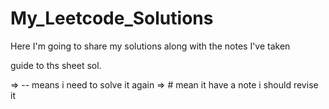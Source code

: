 # My_Leetcode_Solutions
Here I'm going to share my solutions along with the notes I've taken


guide to ths sheet sol.

=>   -- means i need to solve it again 
=>   # mean it have a note i should revise it 

